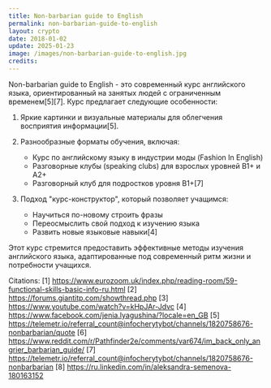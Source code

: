 ```yaml
---
title: Non-barbarian guide to English
permalink: non-barbarian-guide-to-english
layout: crypto
date: 2018-01-02
update: 2025-01-23
image: /images/non-barbarian-guide-to-english.jpg
credits:
---
```


Non-barbarian guide to English - это современный курс английского языка, ориентированный на занятых людей с ограниченным временем[5][7]. Курс предлагает следующие особенности:

1. Яркие картинки и визуальные материалы для облегчения восприятия информации[5].

2. Разнообразные форматы обучения, включая:
   - Курс по английскому языку в индустрии моды (Fashion In English)
   - Разговорные клубы (speaking clubs) для взрослых уровней B1+ и A2+
   - Разговорный клуб для подростков уровня B1+[7]

3. Подход "курс-конструктор", который позволяет учащимся:
   - Научиться по-новому строить фразы
   - Переосмыслить свой подход к изучению языка
   - Развить новые языковые навыки[4]

Этот курс стремится предоставить эффективные методы изучения английского языка, адаптированные под современный ритм жизни и потребности учащихся.

Citations:
[1] https://www.eurozoom.uk/index.php/reading-room/59-functional-skills-basic-info-ru.html
[2] https://forums.giantitp.com/showthread.php
[3] https://www.youtube.com/watch?v=kHpJAr-Jdvc
[4] https://www.facebook.com/jenia.lyagushina/?locale=en_GB
[5] https://telemetr.io/referral_count@infocherytybot/channels/1820758676-nonbarbarian/quote
[6] https://www.reddit.com/r/Pathfinder2e/comments/var674/im_back_only_angrier_barbarian_guide/
[7] https://telemetr.io/referral_count@infocherytybot/channels/1820758676-nonbarbarian
[8] https://ru.linkedin.com/in/aleksandra-semenova-180163152
